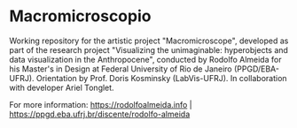 # Macromicroscopio

Working repository for the artistic project "Macromicroscope", developed as part of the research project "Visualizing the unimaginable: hyperobjects and data visualization in the Anthropocene", conducted by Rodolfo Almeida for his Master's in Design at Federal University of Rio de Janeiro (PPGD/EBA-UFRJ). Orientation by Prof. Doris Kosminsky (LabVis-UFRJ). In collaboration with developer Ariel Tonglet.

For more information: 
https://rodolfoalmeida.info | https://ppgd.eba.ufrj.br/discente/rodolfo-almeida
